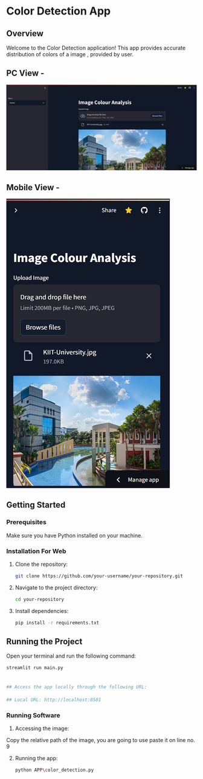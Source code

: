 # Color Detection App

## Overview

Welcome to the Color Detection application! This app provides accurate distribution of colors of a image , provided by user.

## PC View - 
<img src="Images/color-pc.png">

## Mobile View - 
<img src="Images/color-mobile.png">

## Getting Started

### Prerequisites

Make sure you have Python installed on your machine.

### Installation For Web

1. Clone the repository:

    ```bash
    git clone https://github.com/your-username/your-repository.git
    ```

2. Navigate to the project directory:

    ```bash
    cd your-repository
    ```

3. Install dependencies:

    ```bash
    pip install -r requirements.txt
    ```

## Running the Project

Open your terminal and run the following command:

```bash
streamlit run main.py


## Access the app locally through the following URL:

## Local URL: http://localhost:8501
```

### Running Software

1. Accessing the image:

Copy the relative path of the image, you are going to use
paste it on line no. 9

2. Running the app:

    ```bash
    python APP\color_detection.py
    ```

